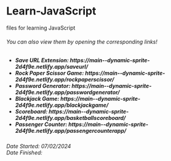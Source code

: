 # Learn-JavaScript
files for learning JavaScript

<h6>You can also view them by opening the corresponding links! </h6>
<h5>
  <ul>
    <li>Save URL Extension: https://main--dynamic-sprite-2d4f9e.netlify.app/saveurl/</li>
    <li>Rock Paper Scissor Game: https://main--dynamic-sprite-2d4f9e.netlify.app/rockpaperscissor/</li>
    <li>Password Generator: https://main--dynamic-sprite-2d4f9e.netlify.app/passwordgenerator/</li>
    <li>Blackjack Game: https://main--dynamic-sprite-2d4f9e.netlify.app/blackjackgame/</li>
    <li>Scoreboard: https://main--dynamic-sprite-2d4f9e.netlify.app/basketballscoreboard/</li>
    <li>Passenger Counter: https://main--dynamic-sprite-2d4f9e.netlify.app/passengercounterapp/</li>
    

  </ul>
</h5>



<h6> Date Started: 07/02/2024 <br>
Date Finished: </h6>
